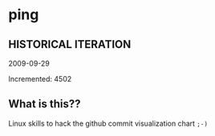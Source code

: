 # ping

## HISTORICAL ITERATION
2009-09-29

Incremented: 4502

## What is this?? 
Linux skills to hack the github commit visualization chart `;-)`
